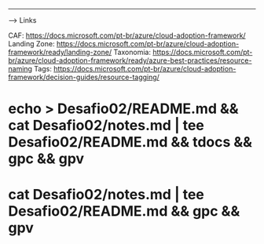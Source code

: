 ---------------------------------------------------------------------------------------------------------------------------



--> Links

CAF: https://docs.microsoft.com/pt-br/azure/cloud-adoption-framework/
Landing Zone: https://docs.microsoft.com/pt-br/azure/cloud-adoption-framework/ready/landing-zone/
Taxonomia: https://docs.microsoft.com/pt-br/azure/cloud-adoption-framework/ready/azure-best-practices/resource-naming
Tags: https://docs.microsoft.com/pt-br/azure/cloud-adoption-framework/decision-guides/resource-tagging/

# echo > Desafio02/README.md && cat Desafio02/notes.md | tee Desafio02/README.md && tdocs && gpc && gpv
# cat Desafio02/notes.md | tee Desafio02/README.md && gpc && gpv



